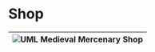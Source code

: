 # Shop

|![UML Medieval Mercenary Shop](https://github.com/user-attachments/assets/21e2f04b-f9ad-4a04-bd22-9d1964ee6642)|
|-|

